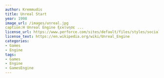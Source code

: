 ```yaml
---
author: Kremmudis
title: Unreal Start
year: 1998 
image_url: /images/unreal.jpg
caption:Η Unreal Engine ξεκίνησε ...
license_url: https://www.perforce.com/sites/default/files/styles/social_preview_image/public/image/2020-09/image-blog-unreal-engine-5.jpg?itok=FnYXXy8S
license_text: https://en.wikipedia.org/wiki/Unreal_Engine
categories:
- Games
- Engine
tags:
- Games
- Engine
- GamesEngine
---
```

